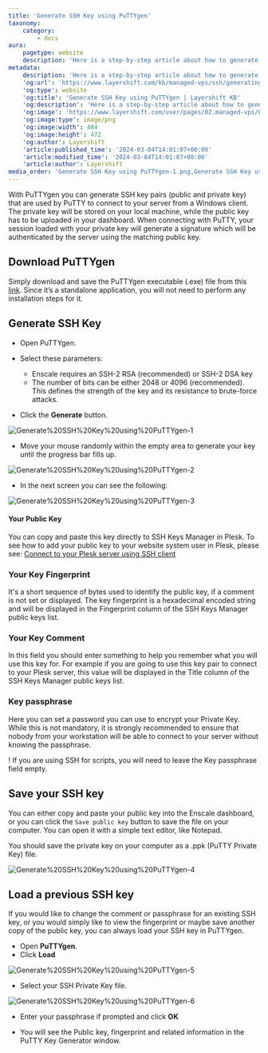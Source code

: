```yaml
---
title: 'Generate SSH Key using PuTTYgen'
taxonomy:
    category:
        - docs
aura:
    pagetype: website
    description: 'Here is a step-by-step article about how to generate SSH key using PuTTYgen, so you can access your server via SSH from a Windows client.'
metadata:
    description: 'Here is a step-by-step article about how to generate SSH key using PuTTYgen, so you can access your server via SSH from a Windows client.'
    'og:url': 'https://www.layershift.com/kb/managed-vps/ssh/generating-ssh-keys-with-puttygen'
    'og:type': website
    'og:title': 'Generate SSH Key using PuTTYgen | Layershift KB'
    'og:description': 'Here is a step-by-step article about how to generate SSH key using PuTTYgen, so you can access your server via SSH from a Windows client.'
    'og:image': 'https://www.layershift.com/user/pages/02.managed-vps/05.ssh/01.generating-ssh-keys-with-puttygen/Generate SSH Key using PuTTYgen-1.png'
    'og:image:type': image/png
    'og:image:width': 484
    'og:image:height': 472
    'og:author': Layershift
    'article:published_time': '2024-03-04T14:01:07+00:00'
    'article:modified_time': '2024-03-04T14:01:07+00:00'
    'article:author': Layershift
media_order: 'Generate SSH Key using PuTTYgen-1.png,Generate SSH Key using PuTTYgen-2.png,Generate SSH Key using PuTTYgen-4.png,Generate SSH Key using PuTTYgen-3.png,Generate SSH Key using PuTTYgen-6.png,Generate SSH Key using PuTTYgen-5.png'
---
```


With PuTTYgen you can generate SSH key pairs (public and private key) that are used by PuTTY to connect to your server from a Windows client. The private key will be stored on your local machine, while the public key has to be uploaded in your dashboard. When connecting with PuTTY, your session loaded with your private key will generate a signature which will be authenticated by the server using the matching public key.

## Download PuTTYgen

Simply download and save the PuTTYgen executable (.exe) file from this [link](http://www.chiark.greenend.org.uk/~sgtatham/putty/download.html). Since it’s a standalone application, you will not need to perform any installation steps for it.

## Generate SSH Key

* Open PuTTYgen.
* Select these parameters:

	* 	Enscale requires an SSH-2 RSA (recommended) or SSH-2 DSA key
	* 	The number of bits can be either 2048 or 4096 (recommended). This defines the strength of the key and its resistance to brute-force attacks.

* Click the **Generate** button.

![Generate%20SSH%20Key%20using%20PuTTYgen-1](Generate%20SSH%20Key%20using%20PuTTYgen-1.png "Generate%20SSH%20Key%20using%20PuTTYgen-1")

* Move your mouse randomly within the empty area to generate your key until the progress bar fills up.

![Generate%20SSH%20Key%20using%20PuTTYgen-2](Generate%20SSH%20Key%20using%20PuTTYgen-2.png "Generate%20SSH%20Key%20using%20PuTTYgen-2")

* In the next screen you can see the following:

![Generate%20SSH%20Key%20using%20PuTTYgen-3](Generate%20SSH%20Key%20using%20PuTTYgen-3.png "Generate%20SSH%20Key%20using%20PuTTYgen-3")

#### Your Public Key

You can copy and paste this key directly to SSH Keys Manager in Plesk. To see how to add your public key to your website system user in Plesk, please see: [Connect to your Plesk server using SSH client](../connect-to-your-plesk-server-using-ssh-client)

### Your Key Fingerprint

It's a short sequence of bytes used to identify the public key, if a comment is not set or displayed. The key fingerprint is a hexadecimal encoded string and will be displayed in the Fingerprint column of the SSH Keys Manager public keys list.

### Your Key Comment

In this field you should enter something to help you remember what you will use this key for. For example if you are going to use this key pair to connect to your Plesk server, this value will be displayed in the Title column of the SSH Keys Manager public keys list.

### Key passphrase

Here you can set a password you can use to encrypt your Private Key. While this is not mandatory, it is strongly recommended to ensure that nobody from your workstation will be able to connect to your server without knowing the passphrase.

! If you are using SSH for scripts, you will need to leave the Key passphrase field empty.

## Save your SSH key

You can either copy and paste your public key into the Enscale dashboard, or you can click the `Save public key` button to save the file on your computer. You can open it with a simple text editor, like Notepad.

You should save the private key on your computer as a .ppk (PuTTY Private Key) file.

![Generate%20SSH%20Key%20using%20PuTTYgen-4](Generate%20SSH%20Key%20using%20PuTTYgen-4.png "Generate%20SSH%20Key%20using%20PuTTYgen-4")

## Load a previous SSH key

If you would like to change the comment or passphrase for an existing SSH key, or you would simply like to view the fingerprint or maybe save another copy of the public key, you can always load your SSH key in PuTTYgen.

* Open **PuTTYgen**.
* Click **Load**

![Generate%20SSH%20Key%20using%20PuTTYgen-5](Generate%20SSH%20Key%20using%20PuTTYgen-5.png "Generate%20SSH%20Key%20using%20PuTTYgen-5")

* Select your SSH Private Key file.

![Generate%20SSH%20Key%20using%20PuTTYgen-6](Generate%20SSH%20Key%20using%20PuTTYgen-6.png "Generate%20SSH%20Key%20using%20PuTTYgen-6")

* Enter your passphrase if prompted and click **OK**

* You will see the Public key, fingerprint and related information in the PuTTY Key Generator window.

